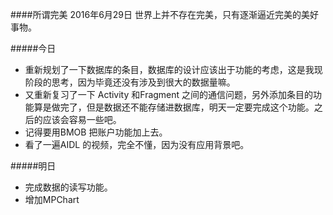 ####所谓完美 2016年6月29日
世界上并不存在完美，只有逐渐逼近完美的美好事物。

#####今日
+ 重新规划了一下数据库的条目，数据库的设计应该出于功能的考虑，这是我现阶段的思考，因为毕竟还没有涉及到很大的数据量嘛。
+ 又重新复习了一下 Activity 和Fragment 之间的通信问题，另外添加条目的功能算是做完了，但是数据还不能存储进数据库，明天一定要完成这个功能。之后的应该会容易一些吧。
+ 记得要用BMOB 把账户功能加上去。
+ 看了一遍AIDL 的视频，完全不懂，因为没有应用背景吧。

#####明日
+ 完成数据的读写功能。
+ 增加MPChart
